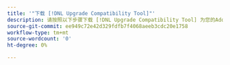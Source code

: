 ```yaml
---
title: '"下载 [!DNL Upgrade Compatibility Tool]"'
description: 请按照以下步骤下载 [!DNL Upgrade Compatibility Tool] 为您的Adobe Commerce项目。
source-git-commit: ee949c72e42d329fdfb7f4068aeeb3cdc20e1758
workflow-type: tm+mt
source-wordcount: '0'
ht-degree: 0%

---
```



